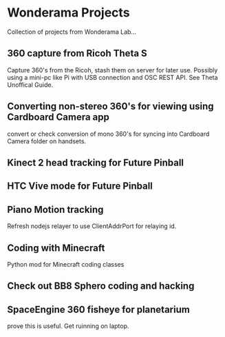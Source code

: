 # Wonderama Projects

Collection of projects from Wonderama Lab...

## 360 capture from Ricoh Theta S

Capture 360's from the Ricoh, stash them on server for later use. Possibly using a mini-pc like Pi with USB connection and OSC REST API.
See Theta Unoffical Guide.

## Converting non-stereo 360's for viewing using Cardboard Camera app

convert or check conversion of mono 360's for syncing into Cardboard Camera folder on handsets.

## Kinect 2 head tracking for Future Pinball

## HTC Vive mode for Future Pinball

## Piano Motion tracking

Refresh nodejs relayer to use ClientAddrPort for relaying id.

## Coding with Minecraft

Python mod for Minecraft coding classes

## Check out BB8 Sphero coding and hacking

## SpaceEngine 360 fisheye for planetarium

prove this is useful. Get ruinning on laptop.
